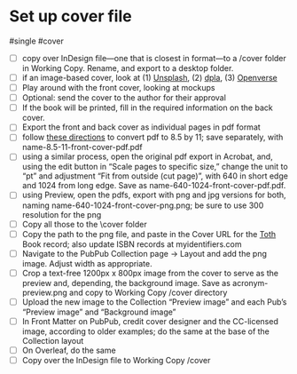 # Set up cover file

#single #cover

- [ ] copy over InDesign file—one that is closest in format—to a /cover folder in Working Copy. Rename, and export to a desktop folder. 
- [ ] if an image-based cover, look at (1) [Unsplash](https://unsplash.com), (2) [dpla](https://dp.la), (3) [Openverse](https://wordpress.org/openverse/?referrer=creativecommons.org)
- [ ] Play around with the front cover, looking at mockups
- [ ] Optional: send the cover to the author for their approval
- [ ] If the book will be printed, fill in the required information on the back cover.
- [ ] Export the front and back cover as individual pages in pdf format
- [ ] follow [these directions](https://helpx.adobe.com/acrobat/kb/Change-PDF-page-size-in-MAC.html) to convert pdf to 8.5 by 11; save separately, with name-8.5-11-front-cover-pdf.pdf
- [ ] using a similar process, open the original pdf export in Acrobat, and, using the edit button in “Scale pages to specific size,” change the unit to “pt” and adjustment “Fit from outside (cut page)”, with 640 in short edge and 1024 from long edge. Save as name-640-1024-front-cover-pdf.pdf.
- [ ] using Preview, open the pdfs, export with png and jpg versions for both, naming name-640-1024-front-cover-png.png; be sure to use 300 resolution for the png
- [ ] Copy all those to the \cover folder
- [ ] Copy the path to the png file, and paste in the Cover URL for the [Toth](https://thoth.pub/admin/dashboard) Book record; also update ISBN records at myidentifiers.com
- [ ] Navigate to the PubPub Collection page -> Layout and add the png image. Adjust width as appropriate.
- [ ] Crop a text-free 1200px x 800px image from the cover to serve as the preview and, depending, the background image. Save as acronym-preview.png and copy to Working Copy /cover directory
- [ ] Upload the new image to the Collection “Preview image” and each Pub’s “Preview image” and “Background image”
- [ ] In Front Matter on PubPub, credit cover designer and the CC-licensed image, according to older examples; do the same at the base of the Collection layout
- [ ] On Overleaf, do the same
- [ ] Copy over the InDesign file to Working Copy /cover
